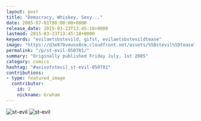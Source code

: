 ```yaml
---
layout: post
title: "Democracy, Whiskey, Sexy..."
date: 2005-07-01T00:00:00+0000
release_date: 2015-03-23T13:45:18+0000
lastmod: 2015-03-23T13:45:18+0000
keywords: "evilaetsbstevild, gifst, evilaetsbstevildtease"
image: "https://d3e878vmunx8cm.cloudfront.net/assets/%5Bstevil%5Dtease7-01-06.gif"
permalink: "/p/st-evil-050701/"
summary: "Originally published Friday July, 1st 2005"
category: comics
hashtag: "#axisofstevil_st-evil-050701"
contributions:
- type: featured_image
  contributor:
    id: 2
    nickname: Graham
---
```


![st-evil](https://d3e878vmunx8cm.cloudfront.net/assets/%5Bstevil%5Dtease7-01-06.gif)
![st-evil](https://d3e878vmunx8cm.cloudfront.net/assets/%5Bstevil%5D7-01-06.gif)
